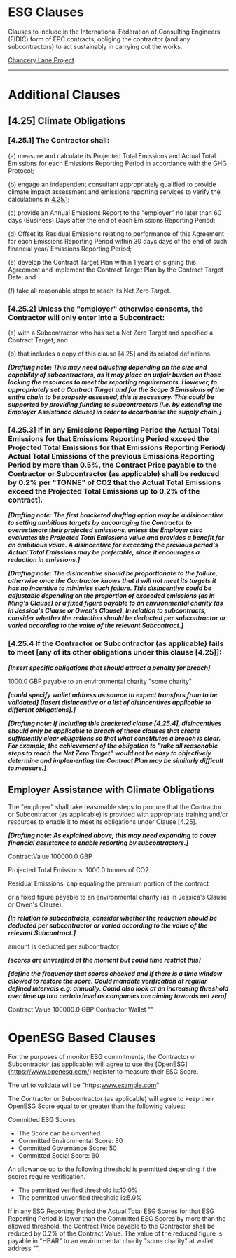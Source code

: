 ESG Clauses
====

Clauses to include in the International Federation of Consulting Engineers (FIDIC) form of EPC contracts, obliging the contractor (and any subcontractors) to act sustainably in carrying out the works.

[Chancery Lane Project](https://chancerylaneproject.org/climate-clauses/net-zero-obligations-in-fidic-engineering-procurement-and-construction-epc-contracts/ "")

---

Additional Clauses
====

[4.25] Climate Obligations
----

### [4.25.1] The Contractor shall:

(a) measure and calculate its Projected Total Emissions and Actual Total Emissions for each Emissions Reporting Period in accordance with the GHG Protocol;

(b) engage an independent consultant appropriately qualified to provide climate impact assessment and emissions reporting services to verify the calculations in [4.25.1](a "");

(c) provide an Annual Emissions Report to the "employer" no later than 60 days (Business) Days after the end of each Emissions Reporting Period;

(d) Offset its Residual Emissions relating to performance of this Agreement for each Emissions Reporting Period within 30 days days of the end of such financial year/ Emissions Reporting Period;

(e) develop the Contract Target Plan within 1 years of signing this Agreement and implement the Contract Target Plan by the Contract Target Date; and

(f) take all reasonable steps to reach its Net Zero Target.

### [4.25.2] Unless the "employer" otherwise consents, the Contractor will only enter into a Subcontract:

(a) with a Subcontractor who has set a Net Zero Target and specified a Contract Target; and

(b) that includes a copy of this clause [4.25] and its related definitions.

***[Drafting note: This may need adjusting depending on the size and capability of subcontractors, as it may place an unfair burden on those lacking the resources to meet the reporting requirements. However, to appropriately set a Contract Target and for the Scope 3 Emissions of the entire chain to be properly assessed, this is necessary. This could be supported by providing funding to subcontractors (i.e. by extending the Employer Assistance clause) in order to decarbonise the supply chain.]***

### [4.25.3] If in any Emissions Reporting Period the Actual Total Emissions for that Emissions Reporting Period exceed the Projected Total Emissions for that Emissions Reporting Period/ Actual Total Emissions of the previous Emissions Reporting Period by more than 0.5%, the Contract Price payable to the Contractor or Subcontractor (as applicable) shall be reduced by 0.2% per "TONNE" of CO2 that the Actual Total Emissions exceed the Projected Total Emissions up to 0.2% of the contract].

***[Drafting note: The first bracketed drafting option may be a disincentive to setting ambitious targets by encouraging the Contractor to overestimate their projected emissions, unless the Employer also evaluates the Projected Total Emissions value and provides a benefit for an ambitious value. A disincentive for exceeding the previous period's Actual Total Emissions may be preferable, since it encourages a reduction in emissions.]***

***[Drafting note: The disincentive should be proportionate to the failure, otherwise once the Contractor knows that it will not meet its targets it has no incentive to minimise such failure. This disincentive could be adjustable depending on the proportion of exceeded emissions (as in Ming's Clause) or a fixed figure payable to an environmental charity (as in Jessica's Clause or Owen's Clause). In relation to subcontracts, consider whether the reduction should be deducted per subcontractor or varied according to the value of the relevant Subcontract.]***

### [4.25.4 If the Contractor or Subcontractor (as applicable) fails to meet [any of its other obligations under this clause [4.25]]:

***[Insert specific obligations that should attract a penalty for breach]***

1000.0 GBP payable to an environmental charity "some charity"

***[could specify wallet address as source to expect transfers from to be validated]***
***[Insert disincentive or a list of disincentives applicable to different obligations].]***

***[Drafting note: If including this bracketed clause [4.25.4], disincentives should only be applicable to breach of those clauses that create sufficiently clear obligations so that what constitutes a breach is clear. For example, the achievement of the obligation to "take all reasonable steps to reach the Net Zero Target" would not be easy to objectively determine and implementing the Contract Plan may be similarly difficult to measure.]***

Employer Assistance with Climate Obligations
----

The "employer" shall take reasonable steps to procure that the Contractor or Subcontractor (as applicable) is provided with appropriate training and/or resources to enable it to meet its obligations under Clause [4.25].

***[Drafting note: As explained above, this may need expanding to cover financial assistance to enable reporting by subcontractors.]***

ContractValue 100000.0 GBP

Projected Total Emissions: 1000.0 tonnes of CO2

Residual Emissions:
cap equaling the premium portion of the contract

or a fixed figure payable to an environmental charity (as in Jessica's Clause or Owen's Clause).

***[In relation to subcontracts, consider whether the reduction should be deducted per subcontractor or varied according to the value of the relevant Subcontract.]***

amount is deducted per subcontractor

***[scores are unverified at the moment but could time restrict this]***

***[define the frequency that scores checked and if there is a time window allowed to restore the score. Could mandate verification at regular defined intervals e.g. annually. Could also look at an increasing threshold over time up to a certain level as companies are aiming towards net zero]***

Contract Value 100000.0 GBP
Contractor Wallet ""

OpenESG Based Clauses
====

For the purposes of monitor ESG commitments, the Contractor or Subcontractor (as applicable) will agree to use the [OpenESG] (https://www.openesg.com/) register to measure their ESG Score.

The url to validate will be "https:www.example.com"

The Contractor or Subcontractor (as applicable) will agree to keep their OpenESG Score equal to or greater than the following values:

Committed ESG Scores
-  The Score can be unverified
-  Committed Environmental Score: 80
-  Committed Governance Score: 50
-  Committed Social Score: 60

An allowance up to the following threshold is permitted depending if the scores require verification.
-  The permitted verified threshold is:10.0%
-  The permitted unverified threshold is:5.0%

If in any ESG Reporting Period the Actual Total ESG Scores for that ESG Reporting Period is lower than the Committed ESG Scores by more than the allowed threshold, the Contract Price payable to the Contractor shall be reduced by 0.2% of the Contract Value. The value of the reduced figure is payable in "HBAR" to an environmental charity "some charity" at wallet address "".